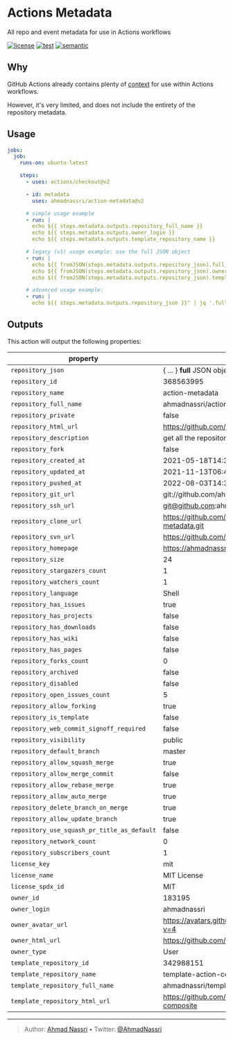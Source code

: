 # Actions Metadata

All repo and event metadata for use in Actions workflows

[![license][license-img]][license-url]
[![test][test-img]][test-url]
[![semantic][semantic-img]][semantic-url]

## Why

GitHub Actions already contains plenty of [context][] for use within Actions workflows.

However, it's very limited, and does not include the entirety of the repository metadata.

## Usage

``` yaml
jobs:
  job:
    runs-on: ubuntu-latest

    steps:
      - uses: actions/checkout@v2

      - id: metadata
        uses: ahmadnassri/action-metadata@v2

      # simple usage example
      - run: |
        echo ${{ steps.metadata.outputs.repository_full_name }}
        echo ${{ steps.metadata.outputs.owner_login }}
        echo ${{ steps.metadata.outputs.template_repository_name }}

      # legacy (v1) usage example: use the full JSON object
      - run: |
        echo ${{ fromJSON(steps.metadata.outputs.repository_json).full_name }}
        echo ${{ fromJSON(steps.metadata.outputs.repository_json).owner.login }}
        echo ${{ fromJSON(steps.metadata.outputs.repository_json).template_repository.name }}

      # advanced usage example:
      - run: |
        echo ${{ steps.metadata.outputs.repository_json }}" | jq '.full_name, .owner.login, .template_repository.name'
```

## Outputs

This action will output the following properties:

<!-- markdownlint-capture -->

<!-- markdownlint-disable MD034 -->

| property                                    | example                                                    |
|---------------------------------------------|------------------------------------------------------------|
| `repository_json`                           | { ... } **full** JSON object of the current repository     |
| `repository_id`                             | 368563995                                                  |
| `repository_name`                           | action-metadata                                            |
| `repository_full_name`                      | ahmadnassri/action-metadata                                |
| `repository_private`                        | false                                                      |
| `repository_html_url`                       | <https://github.com/ahmadnassri/action-metadata>           |
| `repository_description`                    | get all the repository metadata for use in Actions         |
| `repository_fork`                           | false                                                      |
| `repository_created_at`                     | 2021-05-18T14:38:41Z                                       |
| `repository_updated_at`                     | 2021-11-13T06:48:56Z                                       |
| `repository_pushed_at`                      | 2022-08-03T14:36:17Z                                       |
| `repository_git_url`                        | git://github.com/ahmadnassri/action-metadata.git           |
| `repository_ssh_url`                        | <git@github.com>:ahmadnassri/action-metadata.git           |
| `repository_clone_url`                      | <https://github.com/ahmadnassri/action-metadata.git>       |
| `repository_svn_url`                        | <https://github.com/ahmadnassri/action-metadata>           |
| `repository_homepage`                       | <https://ahmadnassri.com/projects/>                        |
| `repository_size`                           | 24                                                         |
| `repository_stargazers_count`               | 1                                                          |
| `repository_watchers_count`                 | 1                                                          |
| `repository_language`                       | Shell                                                      |
| `repository_has_issues`                     | true                                                       |
| `repository_has_projects`                   | false                                                      |
| `repository_has_downloads`                  | false                                                      |
| `repository_has_wiki`                       | false                                                      |
| `repository_has_pages`                      | false                                                      |
| `repository_forks_count`                    | 0                                                          |
| `repository_archived`                       | false                                                      |
| `repository_disabled`                       | false                                                      |
| `repository_open_issues_count`              | 5                                                          |
| `repository_allow_forking`                  | true                                                       |
| `repository_is_template`                    | false                                                      |
| `repository_web_commit_signoff_required`    | false                                                      |
| `repository_visibility`                     | public                                                     |
| `repository_default_branch`                 | master                                                     |
| `repository_allow_squash_merge`             | true                                                       |
| `repository_allow_merge_commit`             | false                                                      |
| `repository_allow_rebase_merge`             | true                                                       |
| `repository_allow_auto_merge`               | true                                                       |
| `repository_delete_branch_on_merge`         | true                                                       |
| `repository_allow_update_branch`            | true                                                       |
| `repository_use_squash_pr_title_as_default` | false                                                      |
| `repository_network_count`                  | 0                                                          |
| `repository_subscribers_count`              | 1                                                          |
| `license_key`                               | mit                                                        |
| `license_name`                              | MIT License                                                |
| `license_spdx_id`                           | MIT                                                        |
| `owner_id`                                  | 183195                                                     |
| `owner_login`                               | ahmadnassri                                                |
| `owner_avatar_url`                          | <https://avatars.githubusercontent.com/u/183195?v=4>       |
| `owner_html_url`                            | <https://github.com/ahmadnassri>                           |
| `owner_type`                                | User                                                       |
| `template_repository_id`                    | 342988151                                                  |
| `template_repository_name`                  | template-action-composite                                  |
| `template_repository_full_name`             | ahmadnassri/template-action-composite                      |
| `template_repository_html_url`              | <https://github.com/ahmadnassri/template-action-composite> |

<!-- markdownlint-restore -->

  [context]: https://docs.github.com/en/actions/reference/context-and-expression-syntax-for-github-actions

----
> Author: [Ahmad Nassri](https://www.ahmadnassri.com/) &bull;
> Twitter: [@AhmadNassri](https://twitter.com/AhmadNassri)

[license-url]: LICENSE
[license-img]: https://badgen.net/github/license/ahmadnassri/action-metadata

[release-url]: https://github.com/ahmadnassri/action-metadata/releases
[release-img]: https://badgen.net/github/release/ahmadnassri/action-metadata

[test-url]: https://github.com/ahmadnassri/action-metadata/actions?query=workflow%3Apush
[test-img]: https://github.com/ahmadnassri/action-metadata/workflows/push/badge.svg

[semantic-url]: https://github.com/ahmadnassri/action-metadata/actions?query=workflow%3Arelease
[semantic-img]: https://badgen.net/badge/📦/semantically%20released/blue
